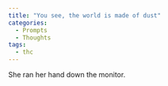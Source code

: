 ```yaml
---
title: "You see, the world is made of dust"
categories:
  - Prompts
  - Thoughts
tags:
  - thc
---
```


She ran her hand down the monitor.